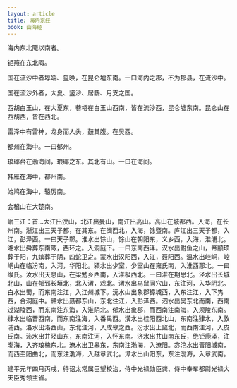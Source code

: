 ```yaml
---
layout: article
title: 海内东经
book: 山海经
---
```


海内东北陬以南者。

钜燕在东北陬。

国在流沙中者埻端、玺㬇，在昆仑墟东南。一曰海内之郡，不为郡县，在流沙中。

国在流沙外者，大夏、竖沙、居繇、月支之国。

西胡白玉山，在大夏东，苍梧在白玉山西南，皆在流沙西，昆仑墟东南。昆仑山在西胡西，皆在西北。

雷泽中有雷神，龙身而人头，鼓其腹。在吴西。

都州在海中。一曰郁州。

琅瑘台在渤海间，琅瑘之东。其北有山。一曰在海间。

韩雁在海中，都州南。

始鸠在海中，辕厉南。

会稽山在大楚南。

岷三江：首…大江出汶山，北江出曼山，南江出高山。高山在城都西。入海，在长州南。浙江出三天子都，在其东。在闽西北，入海，馀暨南。庐江出三天子都，入江，彭泽西。一曰天子鄣。淮水出馀山，馀山在朝阳东，义乡西，入海，淮浦北。湘水出舜葬东南陬，西环之。入洞庭下。一曰东南西泽。汉水出鲋鱼之山，帝颛顼葬于阳，九嫔葬于阴，四蛇卫之。蒙水出汉阳西，入江，聂阳西。温水出崆峒，崆峒山在临汾南，入河，华阳北。颍水出少室，少室山在雍氏南，入淮西鄢北。一曰缑氏。汝水出天息山，在梁勉乡西南，入淮极西北。一曰淮在期思北。泾水出长城北山，山在郁郅长垣北，北入渭，戏北。渭水出鸟鼠同穴山，东注河，入华阴北。白水出蜀，而东南注江，入江州城下。沅水山出象郡镡城西，入东注江，入下隽西，合洞庭中。赣水出聂都东山，东北注江，入彭泽西。泗水出吴东北而南，西南过湖陵西，而东南注东海，入淮阴北。郁水出象郡，而西南注南海，入须陵东南。肄水出临晋西南，而东南注海，入番禺西。潢水出桂阳西北山，东南注肄水，入敦浦西。洛水出洛西山，东北注河，入成皋之西。汾水出上窳北，而西南注河，入皮氏南。沁水出井陉山东，东南注河，入怀东南。济水出共山南东丘，绝钜鹿泽，注渤海，入齐琅槐东北。潦水出卫皋东，东南注渤海，入潦阳。宓沱水出晋阳城南，而西至阳曲北，而东注渤海，入越章武北。漳水出山阳东，东注渤海，入章武南。

建平元年四月丙戌，待诏太常属臣望校治，侍中光禄勋臣龚、侍中奉车都尉光禄大夫臣秀领主省。

